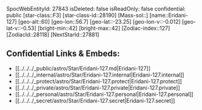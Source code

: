 ﻿---
location: [-23.25,-56.7,60]
type: Star
tags:
- astro/Star

---
SpocWebEntityId: 27843
isDeleted: false
isReadOnly: false
confidential: public
[star-class::F3]
[star-class-id::28190]
[Mass-sol::]
[name::Eridani-127]
[geo-alt::60]
[geo-lon::56.7]
[geo-lat::-23.25]
[geo-lon-v::-0.012]
[geo-lat-v::-0.53]
[bright-min::42]
[bright-max::42]
[Zodiac-index::127]
[ZodiacId::28118]
[NextStarId::27881]



## Confidential Links & Embeds: 
- [[../../../_public/astro/Star/Eridani-127.md|Eridani-127]] 
- [[../../../_internal/astro/Star/Eridani-127.internal|Eridani-127.internal]] 
- [[../../../_protect/astro/Star/Eridani-127.protect|Eridani-127.protect]] 
- [[../../../_private/astro/Star/Eridani-127.private|Eridani-127.private]] 
- [[../../../_personal/astro/Star/Eridani-127.personal|Eridani-127.personal]] 
- [[../../../_secret/astro/Star/Eridani-127.secret|Eridani-127.secret]]

